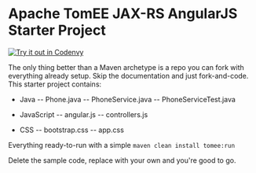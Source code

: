 # Apache TomEE JAX-RS AngularJS Starter Project

[![Try it out in Codenvy](https://tomitribe.github.io/codenvy/tryitout.svg)](https://codenvy.com/f?id=dztffm6dfrw4s3ld)

The only thing better than a Maven archetype is a repo you can fork with everything already setup.  Skip the documentation and just fork-and-code.  This starter project contains:

 - Java
 -- Phone.java
 -- PhoneService.java
 -- PhoneServiceTest.java

 - JavaScript
 -- angular.js
 -- controllers.js

 - CSS
 -- bootstrap.css
 -- app.css

Everything ready-to-run with a simple `maven clean install tomee:run`

Delete the sample code, replace with your own and you're good to go.

